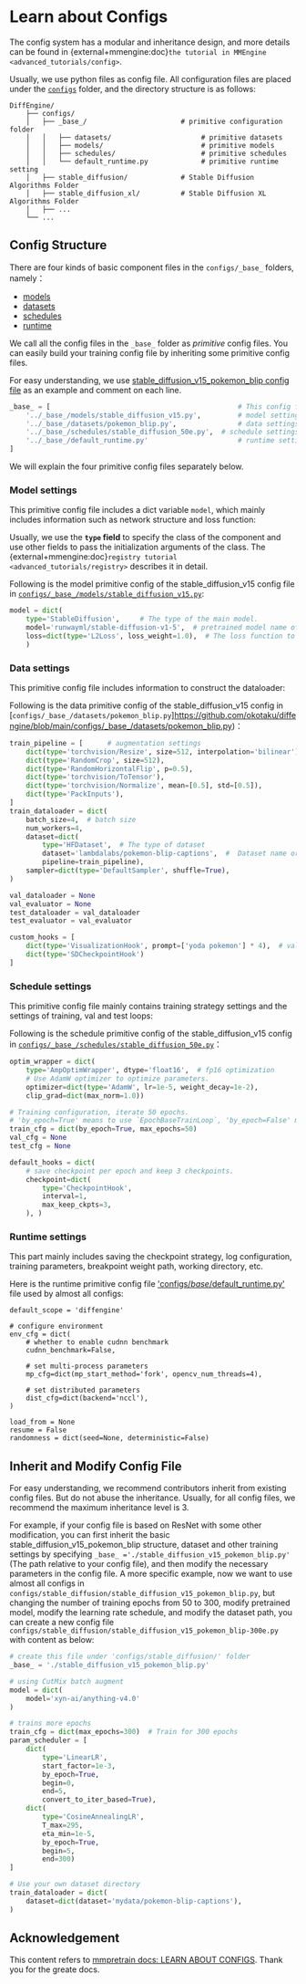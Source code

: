 # Learn about Configs

The config system has a modular and inheritance design, and more details can be found in
{external+mmengine:doc}`the tutorial in MMEngine <advanced_tutorials/config>`.

Usually, we use python files as config file. All configuration files are placed under the [`configs`](https://github.com/okotaku/diffengine/tree/main/configs) folder, and the directory structure is as follows:

```text
DiffEngine/
    ├── configs/
    │   ├── _base_/                       # primitive configuration folder
    │   │   ├── datasets/                      # primitive datasets
    │   │   ├── models/                        # primitive models
    │   │   ├── schedules/                     # primitive schedules
    │   │   └── default_runtime.py             # primitive runtime setting
    │   ├── stable_diffusion/             # Stable Diffusion Algorithms Folder
    │   ├── stable_diffusion_xl/          # Stable Diffusion XL Algorithms Folder
    │   ├── ...
    └── ...
```

## Config Structure

There are four kinds of basic component files in the `configs/_base_` folders, namely：

- [models](https://github.com/okotaku/diffengine/tree/main/configs/_base_/models)
- [datasets](https://github.com/okotaku/diffengine/tree/main/configs/_base_/datasets)
- [schedules](https://github.com/okotaku/diffengine/tree/main/configs/_base_/schedules)
- [runtime](https://github.com/okotaku/diffengine/blob/main/configs/_base_/default_runtime.py)

We call all the config files in the `_base_` folder as _primitive_ config files. You can easily build your training config file by inheriting some primitive config files.

For easy understanding, we use [stable_diffusion_v15_pokemon_blip config file](https://github.com/okotaku/diffengine/blob/main/configs/stable_diffusion/stable_diffusion_v15_pokemon_blip.py) as an example and comment on each line.

```python
_base_ = [                                              # This config file will inherit all config files in `_base_`.
    '../_base_/models/stable_diffusion_v15.py',         # model settings
    '../_base_/datasets/pokemon_blip.py',               # data settings
    '../_base_/schedules/stable_diffusion_50e.py',  # schedule settings
    '../_base_/default_runtime.py'                      # runtime settings
]
```

We will explain the four primitive config files separately below.

### Model settings

This primitive config file includes a dict variable `model`, which mainly includes information such as network structure and loss function:

Usually, we use the **`type` field** to specify the class of the component and use other fields to pass
the initialization arguments of the class. The {external+mmengine:doc}`registry tutorial <advanced_tutorials/registry>` describes it in detail.

Following is the model primitive config of the stable_diffusion_v15 config file in [`configs/_base_/models/stable_diffusion_v15.py`](https://github.com/okotaku/diffengine/blob/main/configs/_base_/models/stable_diffusion_v15.py):

```python
model = dict(
    type='StableDiffusion',     # The type of the main model.
    model='runwayml/stable-diffusion-v1-5',  # pretrained model name of stable diffusion
    loss=dict(type='L2Loss', loss_weight=1.0),  # The loss function to optimize.
    )
```

### Data settings

This primitive config file includes information to construct the dataloader:

Following is the data primitive config of the stable_diffusion_v15 config in [`configs/_base_/datasets/pokemon_blip.py`]https://github.com/okotaku/diffengine/blob/main/configs/_base_/datasets/pokemon_blip.py)：

```python
train_pipeline = [      # augmentation settings
    dict(type='torchvision/Resize', size=512, interpolation='bilinear'),
    dict(type='RandomCrop', size=512),
    dict(type='RandomHorizontalFlip', p=0.5),
    dict(type='torchvision/ToTensor'),
    dict(type='torchvision/Normalize', mean=[0.5], std=[0.5]),
    dict(type='PackInputs'),
]
train_dataloader = dict(
    batch_size=4,  # batch size
    num_workers=4,
    dataset=dict(
        type='HFDataset',  # The type of dataset
        dataset='lambdalabs/pokemon-blip-captions',  #  Dataset name or path.
        pipeline=train_pipeline),
    sampler=dict(type='DefaultSampler', shuffle=True),
)

val_dataloader = None
val_evaluator = None
test_dataloader = val_dataloader
test_evaluator = val_evaluator

custom_hooks = [
    dict(type='VisualizationHook', prompt=['yoda pokemon'] * 4),  # validation visualize prompt
    dict(type='SDCheckpointHook')
]
```

### Schedule settings

This primitive config file mainly contains training strategy settings and the settings of training, val and
test loops:

Following is the schedule primitive config of the stable_diffusion_v15 config in [`configs/_base_/schedules/stable_diffusion_50e.py`](https://github.com/okotaku/diffengine/blob/main/configs/_base_/schedules/stable_diffusion_50e.py)：


```python
optim_wrapper = dict(
    type='AmpOptimWrapper', dtype='float16',  # fp16 optimization
    # Use AdamW optimizer to optimize parameters.
    optimizer=dict(type='AdamW', lr=1e-5, weight_decay=1e-2),
    clip_grad=dict(max_norm=1.0))

# Training configuration, iterate 50 epochs.
# 'by_epoch=True' means to use `EpochBaseTrainLoop`, 'by_epoch=False' means to use IterBaseTrainLoop.
train_cfg = dict(by_epoch=True, max_epochs=50)
val_cfg = None
test_cfg = None

default_hooks = dict(
    # save checkpoint per epoch and keep 3 checkpoints.
    checkpoint=dict(
        type='CheckpointHook',
        interval=1,
        max_keep_ckpts=3,
    ), )
```

### Runtime settings

This part mainly includes saving the checkpoint strategy, log configuration, training parameters, breakpoint weight path, working directory, etc.

Here is the runtime primitive config file ['configs/_base_/default_runtime.py'](https://github.com/okotaku/diffengine/blob/main/configs/_base_/default_runtime.py) file used by almost all configs:

```
default_scope = 'diffengine'

# configure environment
env_cfg = dict(
    # whether to enable cudnn benchmark
    cudnn_benchmark=False,

    # set multi-process parameters
    mp_cfg=dict(mp_start_method='fork', opencv_num_threads=4),

    # set distributed parameters
    dist_cfg=dict(backend='nccl'),
)

load_from = None
resume = False
randomness = dict(seed=None, deterministic=False)
```

## Inherit and Modify Config File

For easy understanding, we recommend contributors inherit from existing config files. But do not abuse the
inheritance. Usually, for all config files, we recommend the maximum inheritance level is 3.

For example, if your config file is based on ResNet with some other modification, you can first inherit the
basic stable_diffusion_v15_pokemon_blip structure, dataset and other training settings by specifying `_base_ ='./stable_diffusion_v15_pokemon_blip.py'`
(The path relative to your config file), and then modify the necessary parameters in the config file. A more
specific example, now we want to use almost all configs in `configs/stable_diffusion/stable_diffusion_v15_pokemon_blip.py`, but changing the number of training epochs from 50 to 300, modify pretrained model, modify
the learning rate schedule, and modify the dataset path, you can create a new config file
`configs/stable_diffusion/stable_diffusion_v15_pokemon_blip-300e.py` with content as below:

```python
# create this file under 'configs/stable_diffusion/' folder
_base_ = './stable_diffusion_v15_pokemon_blip.py'

# using CutMix batch augment
model = dict(
    model='xyn-ai/anything-v4.0'
)

# trains more epochs
train_cfg = dict(max_epochs=300)  # Train for 300 epochs
param_scheduler = [
    dict(
        type='LinearLR',
        start_factor=1e-3,
        by_epoch=True,
        begin=0,
        end=5,
        convert_to_iter_based=True),
    dict(
        type='CosineAnnealingLR',
        T_max=295,
        eta_min=1e-5,
        by_epoch=True,
        begin=5,
        end=300)
]

# Use your own dataset directory
train_dataloader = dict(
    dataset=dict(dataset='mydata/pokemon-blip-captions'),
)
```

## Acknowledgement

This content refers to [mmpretrain docs: LEARN ABOUT CONFIGS](https://mmpretrain.readthedocs.io/en/latest/user_guides/config.html). Thank you for the greate docs.
